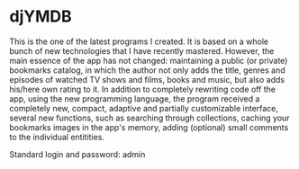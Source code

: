 # djYMDB
This is the one of the latest programs I created. It is based on a whole bunch of new technologies that I have recently mastered. However, the main essence of the app has not changed: maintaining a public (or private) bookmarks catalog, in which the author not only adds the title, genres and episodes of watched TV shows and films, books and music, but also adds his/here own rating to it. In addition to completely rewriting code off the app, using the new programming language, the program received a completely new, compact, adaptive and partially customizable interface, several new functions, such as searching through collections, caching your bookmarks images in the app's memory, adding (optional) small comments  to the individual entitities.

Standard login and password: admin